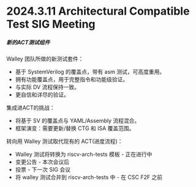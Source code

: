 # 2024.3.11 Architectural Compatible Test SIG Meeting

##### 新的ACT测试组件

Walley 团队所做的新测试套件：

- 基于 SystemVerilog 的覆盖点，带有 asm 测试，可高度重用。
- 拥有功能覆盖点，用于完整指令和功能级验证。
- 与实际 DV 流程保持一致。
- 更自信和详尽的验证。

集成进ACT的挑战：

- 将基于 SV 的覆盖点与 YAML/Assembly 流程混合。
- 框架演变：需要更新/替换 CTG 和 ISA 覆盖范围。

转向用 Walley 测试取代现有的 ACT(进度流程)：

- Walley 测试将转换为 riscv-arch-tests 模板 - 正在进行中
- 变更公告 - 本次会议后
- 投票 - 下一次 SIG 会议
- 将 walley 测试合并到 riscv-arch-tests 中 - 在 CSC F2F 之前